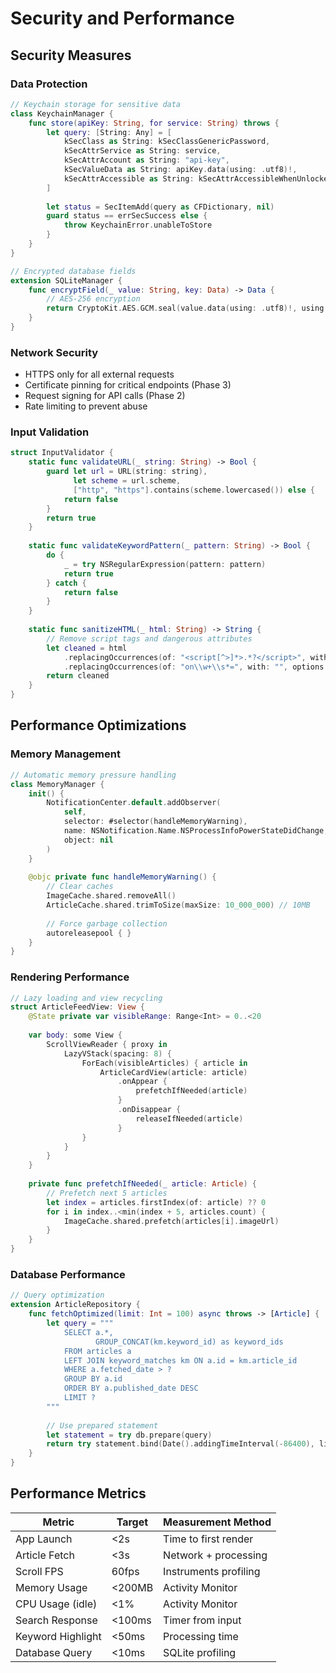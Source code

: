 # Security and Performance

## Security Measures

### Data Protection
```swift
// Keychain storage for sensitive data
class KeychainManager {
    func store(apiKey: String, for service: String) throws {
        let query: [String: Any] = [
            kSecClass as String: kSecClassGenericPassword,
            kSecAttrService as String: service,
            kSecAttrAccount as String: "api-key",
            kSecValueData as String: apiKey.data(using: .utf8)!,
            kSecAttrAccessible as String: kSecAttrAccessibleWhenUnlocked
        ]
        
        let status = SecItemAdd(query as CFDictionary, nil)
        guard status == errSecSuccess else {
            throw KeychainError.unableToStore
        }
    }
}

// Encrypted database fields
extension SQLiteManager {
    func encryptField(_ value: String, key: Data) -> Data {
        // AES-256 encryption
        return CryptoKit.AES.GCM.seal(value.data(using: .utf8)!, using: key).combined!
    }
}
```

### Network Security
- HTTPS only for all external requests
- Certificate pinning for critical endpoints (Phase 3)
- Request signing for API calls (Phase 2)
- Rate limiting to prevent abuse

### Input Validation
```swift
struct InputValidator {
    static func validateURL(_ string: String) -> Bool {
        guard let url = URL(string: string),
              let scheme = url.scheme,
              ["http", "https"].contains(scheme.lowercased()) else {
            return false
        }
        return true
    }
    
    static func validateKeywordPattern(_ pattern: String) -> Bool {
        do {
            _ = try NSRegularExpression(pattern: pattern)
            return true
        } catch {
            return false
        }
    }
    
    static func sanitizeHTML(_ html: String) -> String {
        // Remove script tags and dangerous attributes
        let cleaned = html
            .replacingOccurrences(of: "<script[^>]*>.*?</script>", with: "", options: .regularExpression)
            .replacingOccurrences(of: "on\\w+\\s*=", with: "", options: .regularExpression)
        return cleaned
    }
}
```

## Performance Optimizations

### Memory Management
```swift
// Automatic memory pressure handling
class MemoryManager {
    init() {
        NotificationCenter.default.addObserver(
            self,
            selector: #selector(handleMemoryWarning),
            name: NSNotification.Name.NSProcessInfoPowerStateDidChange,
            object: nil
        )
    }
    
    @objc private func handleMemoryWarning() {
        // Clear caches
        ImageCache.shared.removeAll()
        ArticleCache.shared.trimToSize(maxSize: 10_000_000) // 10MB
        
        // Force garbage collection
        autoreleasepool { }
    }
}
```

### Rendering Performance
```swift
// Lazy loading and view recycling
struct ArticleFeedView: View {
    @State private var visibleRange: Range<Int> = 0..<20
    
    var body: some View {
        ScrollViewReader { proxy in
            LazyVStack(spacing: 8) {
                ForEach(visibleArticles) { article in
                    ArticleCardView(article: article)
                        .onAppear {
                            prefetchIfNeeded(article)
                        }
                        .onDisappear {
                            releaseIfNeeded(article)
                        }
                }
            }
        }
    }
    
    private func prefetchIfNeeded(_ article: Article) {
        // Prefetch next 5 articles
        let index = articles.firstIndex(of: article) ?? 0
        for i in index..<min(index + 5, articles.count) {
            ImageCache.shared.prefetch(articles[i].imageUrl)
        }
    }
}
```

### Database Performance
```swift
// Query optimization
extension ArticleRepository {
    func fetchOptimized(limit: Int = 100) async throws -> [Article] {
        let query = """
            SELECT a.*, 
                   GROUP_CONCAT(km.keyword_id) as keyword_ids
            FROM articles a
            LEFT JOIN keyword_matches km ON a.id = km.article_id
            WHERE a.fetched_date > ?
            GROUP BY a.id
            ORDER BY a.published_date DESC
            LIMIT ?
        """
        
        // Use prepared statement
        let statement = try db.prepare(query)
        return try statement.bind(Date().addingTimeInterval(-86400), limit).run()
    }
}
```

## Performance Metrics

| Metric | Target | Measurement Method |
|--------|--------|-------------------|
| App Launch | <2s | Time to first render |
| Article Fetch | <3s | Network + processing |
| Scroll FPS | 60fps | Instruments profiling |
| Memory Usage | <200MB | Activity Monitor |
| CPU Usage (idle) | <1% | Activity Monitor |
| Search Response | <100ms | Timer from input |
| Keyword Highlight | <50ms | Processing time |
| Database Query | <10ms | SQLite profiling |
